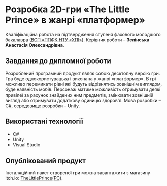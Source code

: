 # Розробка 2D-гри «The Little Prince» в жанрі «платформер»
Кваліфікаційна робота на підтвердження ступеня фахового молодшого
бакалавра ([ВСП «ППФК НТУ «ХПІ»](http://polytechnic.poltava.ua)). Керівник
роботи – **Зелінська Анастасія Олександрівна**.
## Завдання до дипломної роботи
Розроблений програмний продукт являє собою десктопну версію гри. Гра буде однокористувацька і виконана у жанрі «платформер». В грі можливо перемикати  рівні які будуть відрізнятись зовнішнім виглядом, буде  наявність мобів. Персонаж матиме можливість отримувати деякі привілеї за рахунок знайдених ним предметів, змінювати зовнішній вигляд або отримувати додаткову одиницю здоров'я. Мова розробки – C#, середовище розробки – Unity.
## Використані технології
* С#
* Unity
* Visual Studio
## Опублікований продукт
Інсталяційний пакет створеної гри можна завантажити з магазину itch.io: [TheLittlePrince(PC)](https://zheka2025.itch.io/the-little-prince-pc).
